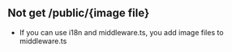 ## Not get /public/{image file}

* If you can use i18n and middleware.ts, you add image files to middleware.ts
